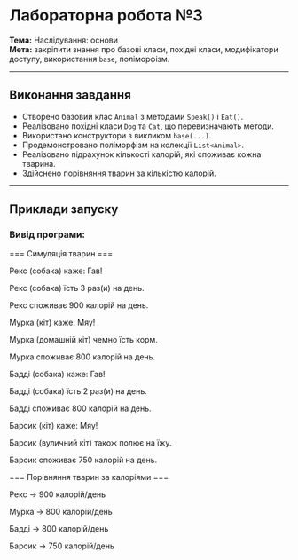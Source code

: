 # Лабораторна робота №3
**Тема:** Наслідування: основи  
**Мета:** закріпити знання про базові класи, похідні класи, модифікатори доступу, використання `base`, поліморфізм.

---

## Виконання завдання
- Створено базовий клас `Animal` з методами `Speak()` і `Eat()`.
- Реалізовано похідні класи `Dog` та `Cat`, що перевизначають методи.
- Використано конструктори з викликом `base(...)`.
- Продемонстровано поліморфізм на колекції `List<Animal>`.
- Реалізовано підрахунок кількості калорій, які споживає кожна тварина.
- Здійснено порівняння тварин за кількістю калорій.

---

## Приклади запуску
### Вивід програми:

=== Симуляція тварин ===

Рекс (собака) каже: Гав!

Рекс (собака) їсть 3 раз(и) на день.

Рекс споживає 900 калорій на день.


Мурка (кіт) каже: Мяу!

Мурка (домашній кіт) чемно їсть корм.

Мурка споживає 800 калорій на день.


Бадді (собака) каже: Гав!

Бадді (собака) їсть 2 раз(и) на день.

Бадді споживає 800 калорій на день.

Барсик (кіт) каже: Мяу!

Барсик (вуличний кіт) також полює на їжу.

Барсик споживає 750 калорій на день.

=== Порівняння тварин за калоріями ===

Рекс → 900 калорій/день

Мурка → 800 калорій/день

Бадді → 800 калорій/день

Барсик → 750 калорій/день
